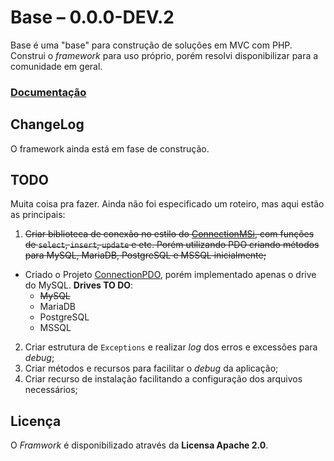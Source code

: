 # Base &ndash; 0.0.0-DEV.2

Base é uma "base" para construção de soluções em MVC com PHP. 
Construi o _framework_ para uso próprio, porém resolvi disponibilizar para a comunidade em geral.

### [Documentação](https://github.com/KaduAmaral/Base/wiki)

## ChangeLog

O framework ainda está em fase de construção.

## TODO

Muita coisa pra fazer. Ainda não foi especificado um roteiro, mas aqui estão as principais:

1. <s>Criar biblioteca de conexão no estilo do [ConnectionMSi](https://github.com/KaduAmaral/ConnectionMSi), com funções de `select`, `insert`, `update` e etc. Porém utilizando PDO criando métodos para MySQL, MariaDB, PostgreSQL e MSSQL inicialmente;</s>
  - Criado o Projeto [ConnectionPDO](https://github.com/KaduAmaral/ConnectionPDO), porém implementado apenas o drive do MySQL. **Drives TO DO**:
    * <s>MySQL</s>
    * MariaDB
    * PostgreSQL
    * MSSQL
2. Criar estrutura de `Exceptions` e realizar _log_ dos erros e excessões para _debug_;
3. Criar métodos e recursos para facilitar o _debug_ da aplicação;
4. Criar recurso de instalação facilitando a configuração dos arquivos necessários;


## Licença

O _Framwork_ é disponibilizado através da **Licensa Apache 2.0**.